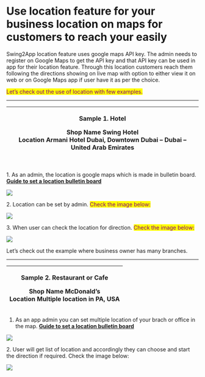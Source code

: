 # Use location feature for your business location on maps for customers to reach your easily

Swing2App location feature uses google maps API key. The admin needs to register on Google Maps to get the API key and that API key can be used in app for their location feature. Through this location customers reach them following the directions showing on live map with option to either view it on web or on Google Maps app if user have it as per the choice.&#x20;

<mark style="color:purple;">Let’s check out the use of location with few examples.</mark>

***

| <p><strong>Sample 1. Hotel</strong></p><p></p><p><strong>Shop Name</strong>  Swing Hotel<br><strong>Location</strong>  Armani Hotel Dubai, Downtown Dubai – Dubai – United Arab Emirates</p> |
| -------------------------------------------------------------------------------------------------------------------------------------------------------------------------------------------- |

\
1\. As an admin, the location is google maps which is made in bulletin board. [**Guide to set a location bulletin board**](../appmanage/board/googlemap.md)

![](https://support.swing2app.com/wp-content/uploads/2020/09/Mag-3-%E2%80%93-28.png)

2\. Location can be set by admin. <mark style="color:purple;">Check the image below:</mark>

![](https://support.swing2app.com/wp-content/uploads/2020/09/Mag-3-%E2%80%93-29.png)

3\. When user can check the location for direction. <mark style="color:purple;">Check the image below:</mark>

![](https://support.swing2app.com/wp-content/uploads/2020/09/Hotel-%E2%80%93-16.png)

&#x20;

Let’s check out the example where business owner has many branches.

***

| <p><strong>Sample 2. Restaurant or Cafe</strong></p><p></p><p><strong>Shop Name</strong> McDonald’s<br><strong>Location</strong>  Multiple location in PA, USA</p> |
| ------------------------------------------------------------------------------------------------------------------------------------------------------------------ |

1. As an app admin you can set multiple location of your brach or office in the map. [**Guide to set a location bulletin board**](../appmanage/board/googlemap.md)

![](https://support.swing2app.com/wp-content/uploads/2020/09/Mag-3-%E2%80%93-30.png)

2\. User will get list of location and accordingly they can choose and start the direction if required. Check the image below:&#x20;

![](https://support.swing2app.com/wp-content/uploads/2020/09/Hotel-%E2%80%93-17.png)
